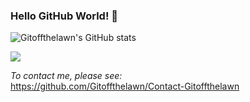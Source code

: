 <!--
**Gitoffthelawn/Gitoffthelawn** is a ✨ _special_ ✨ repository because its `README.md` (this file) appears on your GitHub profile.

Here are some ideas to get you started:

- 🔭 I’m currently working on ...
- 🌱 I’m currently learning ...
- 👯 I’m looking to collaborate on ...
- 🤔 I’m looking for help with ...
- 💬 Ask me about ...
- 📫 How to reach me: ...
- 😄 Pronouns: ...
- ⚡ Fun fact: ...
-->

### Hello GitHub World! 👯

![Gitoffthelawn's GitHub stats](https://github-readme-stats.vercel.app/api?username=gitoffthelawn&show_icons=true&title_color=ff0&icon_color=a0ffaa&text_color=dfd&bg_color=151515)

<img src="https://github-readme-streak-stats.herokuapp.com/?user=gitoffthelawn&theme=dark" />


*To contact me, please see:*  
https://github.com/Gitoffthelawn/Contact-Gitoffthelawn


<!--
<img align="center" src="https://github-readme-stats.vercel.app/api?username=gitoffthelawn&show_icons=true&line_height=33&count_private=false&theme=dark" alt="Gitoffthelawn's GitHub Stats" />

<img align="center" src="https://github-readme-stats.vercel.app/api/top-langs/?username=gitoffthelawn&hide=cmake&langs_count=4&line_height=35&theme=dark" />

<img align="left" hspace="5" src="https://github-readme-stats.vercel.app/api?username=gitoffthelawn&count_private=false&show_icons=true&theme=dark&include_all_commits=false&hide_rank=true">
-->
